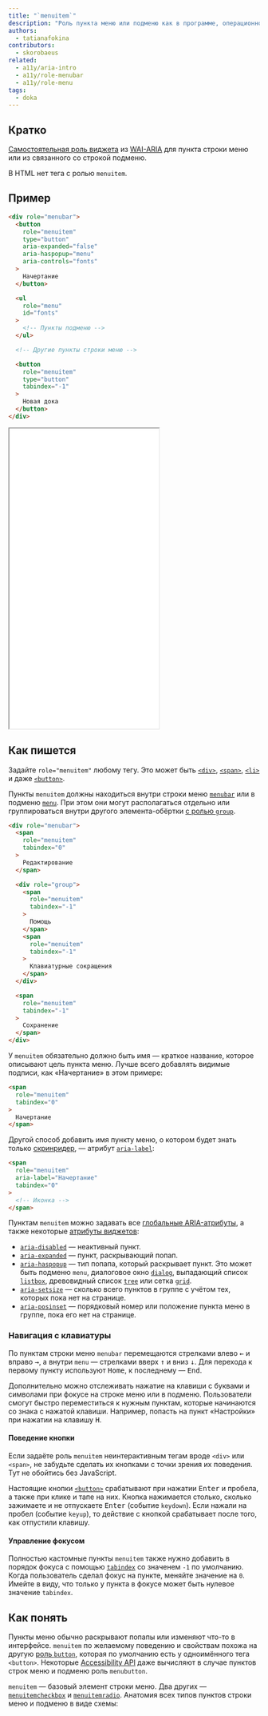 ```yaml
---
title: "`menuitem`"
description: "Роль пункта меню или подменю как в программе, операционной системе или в приложении."
authors:
  - tatianafokina
contributors:
  - skorobaeus
related:
  - a11y/aria-intro
  - a11y/role-menubar
  - a11y/role-menu
tags:
  - doka
---
```


## Кратко

[Самостоятельная роль виджета](/a11y/aria-roles/#roli-vidzhetov) из [WAI-ARIA](/a11y/aria-intro/#specifikaciya) для пункта строки меню или из связанного со строкой подменю.

В HTML нет тега с ролью `menuitem`.

## Пример

```html
<div role="menubar">
  <button
    role="menuitem"
    type="button"
    aria-expanded="false"
    aria-haspopup="menu"
    aria-controls="fonts"
  >
    Начертание
  </button>

  <ul
    role="menu"
    id="fonts"
  >
    <!-- Пункты подменю -->
  </ul>

  <!-- Другие пункты строки меню -->

  <button
    role="menuitem"
    type="button"
    tabindex="-1"
  >
    Новая дока
  </button>
</div>
```

<iframe title="Меню веб-редактора текста" src="demos/app-menu/" height="600"></iframe>

## Как пишется

Задайте `role="menuitem"` любому тегу. Это может быть [`<div>`](/html/div/), [`<span>`](/html/span/), [`<li>`](/html/li/) и даже [`<button>`](/html/button/).

Пункты `menuitem` должны находиться внутри строки меню [`menubar`](/a11y/role-menubar/) или в подменю [`menu`](/a11y/role-menu/). При этом они могут располагаться отдельно или группироваться внутри другого элемента-обёртки [с ролью `group`](/a11y/role-group/).

```html
<div role="menubar">
  <span
    role="menuitem"
    tabindex="0"
  >
    Редактирование
  </span>

  <div role="group">
    <span
      role="menuitem"
      tabindex="-1"
    >
      Помощь
    </span>
    <span
      role="menuitem"
      tabindex="-1"
    >
      Клавиатурные сокращения
    </span>
  </div>

  <span
    role="menuitem"
    tabindex="-1"
  >
    Сохранение
  </span>
</div>
```

У `menuitem` обязательно должно быть имя — краткое название, которое описывают цель пункта меню. Лучше всего добавлять видимые подписи, как «Начертание» в этом примере:

```html
<span
  role="menuitem"
  tabindex="0"
>
  Начертание
</span>
```

Другой способ добавить имя пункту меню, о котором будет знать только [скринридер](/a11y/screenreaders/), — атрибут [`aria-label`](/a11y/aria-label/):

```html
<span
  role="menuitem"
  aria-label="Начертание"
  tabindex="0"
>
  <!-- Иконка -->
</span>
```

Пунктам `menuitem` можно задавать все [глобальные ARIA-атрибуты](/a11y/aria-attrs/#globalnye-atributy), а также некоторые [атрибуты виджетов](/a11y/aria-attrs/#atributy-vidzhetov):

- [`aria-disabled`](/a11y/aria-disabled/) — неактивный пункт.
- [`aria-expanded`](/a11y/aria-expanded/) — пункт, раскрывающий попап.
- [`aria-haspopup`](/a11y/aria-haspopup/) — тип попапа, который раскрывает пункт. Это может быть подменю `menu`, диалоговое окно [`dialog`](/a11y/role-dialog/), выпадающий список [`listbox`](/a11y/role-listbox/), древовидный список [`tree`](/a11y/role-tree/) или сетка [`grid`](/a11y/role-grid/).
- [`aria-setsize`](/a11y/aria-setsize/) — сколько всего пунктов в группе с учётом тех, которых пока нет на странице.
- [`aria-posinset`](/a11y/aria-posinset/) — порядковый номер или положение пункта меню в группе, пока его нет на странице.

### Навигация с клавиатуры

По пунктам строки меню `menubar` перемещаются стрелками влево <kbd>←</kbd> и вправо <kbd>→</kbd>, а внутри `menu` — стрелками вверх <kbd>↑</kbd> и вниз <kbd>↓</kbd>. Для перехода к первому пункту используют <kbd>Home</kbd>, к последнему — <kbd>End</kbd>.

Дополнительно можно отслеживать нажатие на клавиши с буквами и символами при фокусе на строке меню или в подменю. Пользователи смогут быстро переместиться к нужным пунктам, которые начинаются со знака с нажатой клавиши. Например, попасть на пункт «Настройки» при нажатии на клавишу <kbd>H</kbd>.

#### Поведение кнопки

Если задаёте роль `menuitem` неинтерактивным тегам вроде `<div>` или `<span>`, не забудьте сделать их кнопками с точки зрения их поведения. Тут не обойтись без JavaScript.

Настоящие кнопки [`<button>`](/html/button/) срабатывают при нажатии <kbd>Enter</kbd> и пробела, а также при клике и тапе на них. Кнопка нажимается столько, сколько зажимаете и не отпускаете <kbd>Enter</kbd> (событие `keydown`). Если нажали на пробел (событие `keyup`), то действие с кнопкой срабатывает после того, как отпустили клавишу.

#### Управление фокусом

Полностью кастомные пункты `menuitem` также нужно добавить в порядок фокуса с помощью [`tabindex`](/html/global-attrs/#tabindex) со значенем `-1` по умолчанию. Когда пользователь сделал фокус на пункте, меняйте значение на `0`. Имейте в виду, что только у пункта в фокусе может быть нулевое значение `tabindex`.

## Как понять

Пункты меню обычно раскрывают попапы или изменяют что-то в интерфейсе. `menuitem` по желаемому поведению и свойствам похожа на другую [роль `button`](/a11y/role-button/), которая по умолчанию есть у одноимённого тега `<button>`.  Некоторые [Accessibility API](/a11y/screenreaders/#accessibility-api) даже вычисляют в случае пунктов строк меню и подменю роль `menubutton`.

`menuitem` — базовый элемент строки меню. Два других — [`menuitemcheckbox`](/a11y/role-menuitemcheckbox/) и [`menuitemradio`](/a11y/role-menuitemradio/). Анатомия всех типов пунктов строки меню и подменю в виде схемы:
